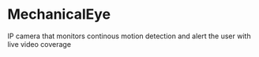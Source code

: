 # MechanicalEye
IP camera that monitors continous motion detection and alert the user with live video coverage
